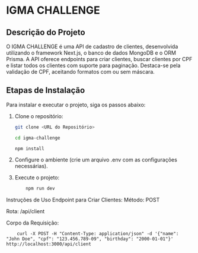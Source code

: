 # IGMA CHALLENGE

## Descrição do Projeto

O IGMA CHALLENGE é uma API de cadastro de clientes, desenvolvida utilizando o framework Next.js, o banco de dados MongoDB e o ORM Prisma. A API oferece endpoints para criar clientes, buscar clientes por CPF e listar todos os clientes com suporte para paginação. Destaca-se pela validação de CPF, aceitando formatos com ou sem máscara.

## Etapas de Instalação

Para instalar e executar o projeto, siga os passos abaixo:

1. Clone o repositório:

   ```bash
   git clone <URL do Repositório>

   cd igma-challenge

   npm install


   ```

2. Configure o ambiente (crie um arquivo .env com as configurações necessárias).

3. Execute o projeto:
   ```bash
       npm run dev

   ```

Instruções de Uso
Endpoint para Criar Clientes:
Método: POST

Rota: /api/client

Corpo da Requisição:

        curl -X POST -H "Content-Type: application/json" -d '{"name": "John Doe", "cpf": "123.456.789-09", "birthday": "2000-01-01"}' http://localhost:3000/api/client
